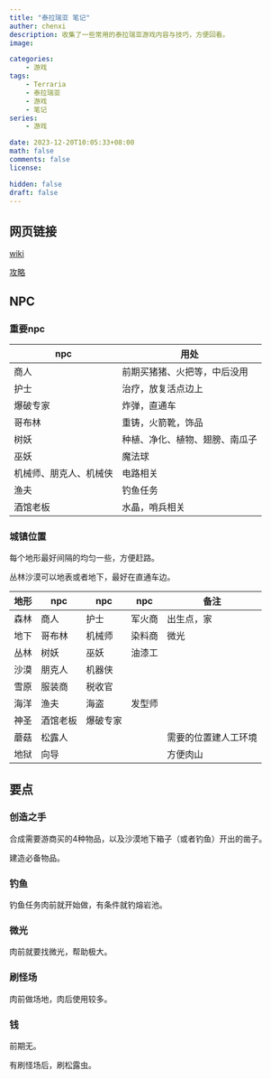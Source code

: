 ```yaml
---
title: "泰拉瑞亚 笔记"
auther: chenxi
description: 收集了一些常用的泰拉瑞亚游戏内容与技巧，方便回看。
image: 

categories:
    - 游戏
tags:
    - Terraria
    - 泰拉瑞亚
    - 游戏
    - 笔记
series:
    - 游戏

date: 2023-12-20T10:05:33+08:00
math: false
comments: false
license: 

hidden: false
draft: false
---
```


## 网页链接

[wiki](https:)

[攻略](https)

## NPC

### 重要npc

|npc|用处|
|--|--|
|商人|前期买猪猪、火把等，中后没用|
|护士|治疗，放复活点边上|
|爆破专家|炸弹，直通车|
|哥布林|重铸，火箭靴，饰品|
|树妖|种植、净化、植物、翅膀、南瓜子|
|巫妖|魔法球|
|机械师、朋克人、机械侠|电路相关|
|渔夫|钓鱼任务|
|酒馆老板|水晶，哨兵相关|

### 城镇位置

每个地形最好间隔的均匀一些，方便赶路。

丛林沙漠可以地表或者地下，最好在直通车边。

|地形|npc|npc|npc|备注|
|--|--|--|--|--|
|森林|商人|护士|军火商|出生点，家|
|地下|哥布林|机械师|染料商|微光|
|丛林|树妖|巫妖|油漆工||
|沙漠|朋克人|机器侠|||
|雪原|服装商|税收官|||
|海洋|渔夫|海盗|发型师||
|神圣|酒馆老板|爆破专家|||
|蘑菇|松露人|||需要的位置建人工环境|
|地狱|向导|||方便肉山|

## 要点

### 创造之手

合成需要游商买的4种物品，以及沙漠地下箱子（或者钓鱼）开出的凿子。

建造必备物品。

### 钓鱼

钓鱼任务肉前就开始做，有条件就钓熔岩池。

### 微光

肉前就要找微光，帮助极大。

### 刷怪场

肉前做场地，肉后使用较多。

### 钱

前期无。

有刷怪场后，刷松露虫。

